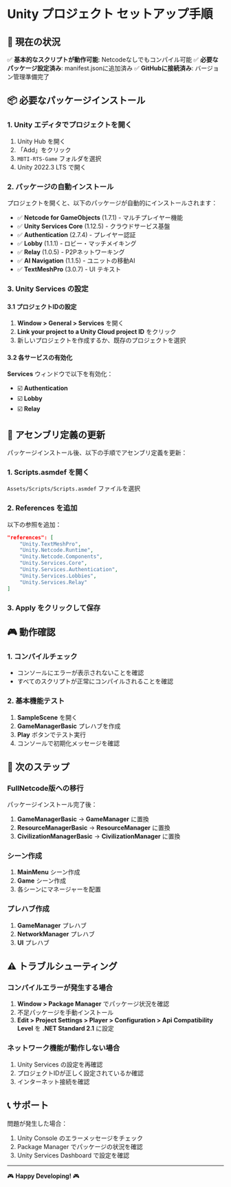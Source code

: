 # Unity プロジェクト セットアップ手順

## 🎯 現在の状況
✅ **基本的なスクリプトが動作可能**: Netcodeなしでもコンパイル可能
✅ **必要なパッケージ設定済み**: manifest.jsonに追加済み
✅ **GitHubに接続済み**: バージョン管理準備完了

## 📦 必要なパッケージインストール

### 1. Unity エディタでプロジェクトを開く
1. Unity Hub を開く
2. 「Add」をクリック
3. `MBTI-RTS-Game` フォルダを選択
4. Unity 2022.3 LTS で開く

### 2. パッケージの自動インストール
プロジェクトを開くと、以下のパッケージが自動的にインストールされます：

- ✅ **Netcode for GameObjects** (1.7.1) - マルチプレイヤー機能
- ✅ **Unity Services Core** (1.12.5) - クラウドサービス基盤
- ✅ **Authentication** (2.7.4) - プレイヤー認証
- ✅ **Lobby** (1.1.1) - ロビー・マッチメイキング
- ✅ **Relay** (1.0.5) - P2Pネットワーキング
- ✅ **AI Navigation** (1.1.5) - ユニットの移動AI
- ✅ **TextMeshPro** (3.0.7) - UI テキスト

### 3. Unity Services の設定

#### 3.1 プロジェクトIDの設定
1. **Window > General > Services** を開く
2. **Link your project to a Unity Cloud project ID** をクリック
3. 新しいプロジェクトを作成するか、既存のプロジェクトを選択

#### 3.2 各サービスの有効化
**Services** ウィンドウで以下を有効化：
- ☑️ **Authentication**
- ☑️ **Lobby**
- ☑️ **Relay**

## 🔧 アセンブリ定義の更新

パッケージインストール後、以下の手順でアセンブリ定義を更新：

### 1. Scripts.asmdef を開く
`Assets/Scripts/Scripts.asmdef` ファイルを選択

### 2. References を追加
以下の参照を追加：
```json
"references": [
    "Unity.TextMeshPro",
    "Unity.Netcode.Runtime",
    "Unity.Netcode.Components", 
    "Unity.Services.Core",
    "Unity.Services.Authentication",
    "Unity.Services.Lobbies",
    "Unity.Services.Relay"
]
```

### 3. Apply をクリックして保存

## 🎮 動作確認

### 1. コンパイルチェック
- コンソールにエラーが表示されないことを確認
- すべてのスクリプトが正常にコンパイルされることを確認

### 2. 基本機能テスト
1. **SampleScene** を開く
2. **GameManagerBasic** プレハブを作成
3. **Play** ボタンでテスト実行
4. コンソールで初期化メッセージを確認

## 🚀 次のステップ

### FullNetcode版への移行
パッケージインストール完了後：

1. **GameManagerBasic** → **GameManager** に置換
2. **ResourceManagerBasic** → **ResourceManager** に置換  
3. **CivilizationManagerBasic** → **CivilizationManager** に置換

### シーン作成
1. **MainMenu** シーン作成
2. **Game** シーン作成
3. 各シーンにマネージャーを配置

### プレハブ作成
1. **GameManager** プレハブ
2. **NetworkManager** プレハブ
3. **UI** プレハブ

## ⚠️ トラブルシューティング

### コンパイルエラーが発生する場合
1. **Window > Package Manager** でパッケージ状況を確認
2. 不足パッケージを手動インストール
3. **Edit > Project Settings > Player > Configuration > Api Compatibility Level** を **.NET Standard 2.1** に設定

### ネットワーク機能が動作しない場合
1. Unity Services の設定を再確認
2. プロジェクトIDが正しく設定されているか確認
3. インターネット接続を確認

## 📞 サポート

問題が発生した場合：
1. Unity Console のエラーメッセージをチェック
2. Package Manager でパッケージの状況を確認
3. Unity Services Dashboard で設定を確認

---
🎮 **Happy Developing!** 🎮